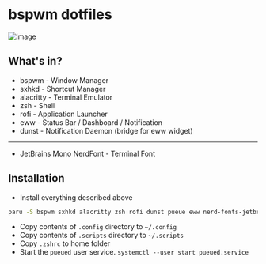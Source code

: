 # bspwm dotfiles

![image](https://user-images.githubusercontent.com/77888898/232312657-032a96d5-fec9-43b8-99f0-72986dc2e514.png)

## What's in?
- bspwm - Window Manager
- sxhkd - Shortcut Manager
- alacritty - Terminal Emulator
- zsh - Shell
- rofi - Application Launcher
- eww - Status Bar / Dashboard / Notification
- dunst - Notification Daemon (bridge for eww widget)
----
- JetBrains Mono NerdFont - Terminal Font

## Installation

- Install everything described above
```sh
paru -S bspwm sxhkd alacritty zsh rofi dunst pueue eww nerd-fonts-jetbrains-mono
```
- Copy contents of `.config` directory to `~/.config`
- Copy contents of `.scripts` directory to `~/.scripts`
- Copy `.zshrc` to home folder
- Start the `pueued` user service. `systemctl --user start pueued.service`
